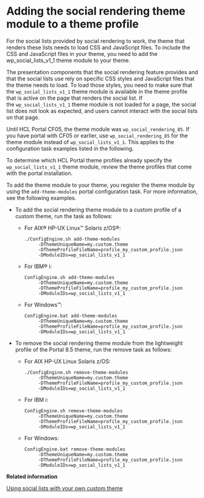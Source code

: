 # Adding the social rendering theme module to a theme profile

For the social lists provided by social rendering to work, the theme that renders these lists needs to load CSS and JavaScript files. To include the CSS and JavaScript files in your theme, you need to add the wp\_social\_lists\_v1\_1 theme module to your theme.

The presentation components that the social rendering feature provides and that the social lists use rely on specific CSS styles and JavaScript files that the theme needs to load. To load those styles, you need to make sure that the `wp_social_lists_v1_1` theme module is available in the theme profile that is active on the page that renders the social list. If the `wp_social_lists_v1_1` theme module is not loaded for a page, the social list does not look as expected, and users cannot interact with the social lists on that page.

Until HCL Portal CF05, the theme module was `wp_social_rendering_85`. If you have portal with CF05 or earlier, use `wp_social_rendering_85` for the theme module instead of `wp_social_lists_v1_1`. This applies to the configuration task examples listed in the following.

To determine which HCL Portal theme profiles already specify the `wp_social_lists_v1_1` theme module, review the theme profiles that come with the portal installation.

To add the theme module to your theme, you register the theme module by using the `add-theme-modules` portal configuration task. For more information, see the following examples.

-   To add the social rendering theme module to a custom profile of a custom theme, run the task as follows:
    -   For AIX® HP-UX Linux™ Solaris z/OS®:

        ```
        ./ConfigEngine.sh add-theme-modules 
             -DThemeUniqueName=my.custom.theme
             -DThemeProfileFileName=profile_my_custom_profile.json 
             -DModuleIDs=wp_social_lists_v1_1
        
        ```

    -   For IBM® i:

        ```
        ConfigEngine.sh add-theme-modules 
             -DThemeUniqueName=my.custom.theme
             -DThemeProfileFileName=profile_my_custom_profile.json 
             -DModuleIDs=wp_social_lists_v1_1
        
        ```

    -   For Windows™:

        ```
        ConfigEngine.bat add-theme-modules 
             -DThemeUniqueName=my.custom.theme
             -DThemeProfileFileName=profile_my_custom_profile.json 
             -DModuleIDs=wp_social_lists_v1_1
        
        ```

-   To remove the social rendering theme module from the lightweight profile of the Portal 8.5 theme, run the remove task as follows:
    -   For AIX HP-UX Linux Solaris z/OS:

        ```
        ./ConfigEngine.sh remove-theme-modules 
             -DThemeUniqueName=my.custom.theme 
             -DThemeProfileFileName=profile_my_custom_profile.json 
             -DModuleIDs=wp_social_lists_v1_1
        
        ```

    -   For IBM i:

        ```
        ConfigEngine.sh remove-theme-modules 
             -DThemeUniqueName=my.custom.theme 
             -DThemeProfileFileName=profile_my_custom_profile.json 
             -DModuleIDs=wp_social_lists_v1_1
        
        ```

    -   For Windows:

        ```
        ConfigEngine.bat remove-theme-modules 
             -DThemeUniqueName=my.custom.theme 
             -DThemeProfileFileName=profile_my_custom_profile.json 
             -DModuleIDs=wp_social_lists_v1_1
        
        ```



**Related information**  


[Using social lists with your own custom theme](../social/soc_rendr_use_oob_socl_list_wcusthm.md)

